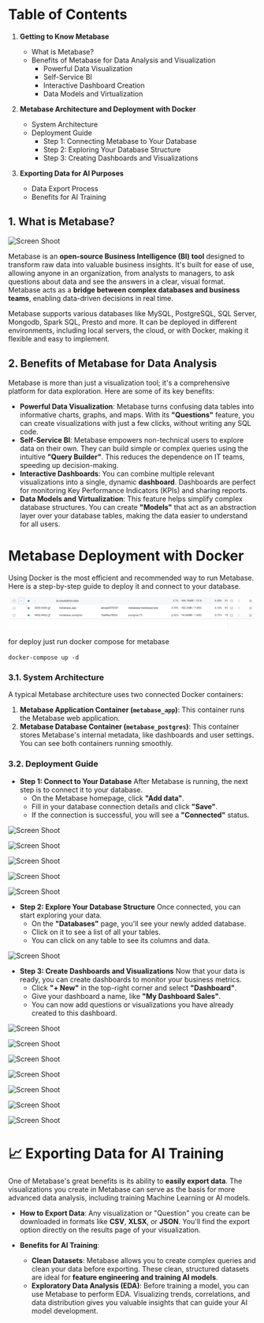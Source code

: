 # Table of Contents
1.  **Getting to Know Metabase**
    * What is Metabase?
    * Benefits of Metabase for Data Analysis and Visualization
        * Powerful Data Visualization
        * Self-Service BI
        * Interactive Dashboard Creation
        * Data Models and Virtualization

2.  **Metabase Architecture and Deployment with Docker**
    * System Architecture
    * Deployment Guide
        * Step 1: Connecting Metabase to Your Database
        * Step 2: Exploring Your Database Structure
        * Step 3: Creating Dashboards and Visualizations

3.  **Exporting Data for AI Purposes**
    * Data Export Process
    * Benefits for AI Training

## 1. What is Metabase?

![Screen Shoot](./ss/architecture.jpg)

Metabase is an **open-source Business Intelligence (BI) tool** designed to transform raw data into valuable business insights. It's built for ease of use, allowing anyone in an organization, from analysts to managers, to ask questions about data and see the answers in a clear, visual format. Metabase acts as a **bridge between complex databases and business teams**, enabling data-driven decisions in real time.

Metabase supports various databases like MySQL, PostgreSQL, SQL Server, Mongodb, Spark SQL, Presto and more. It can be deployed in different environments, including local servers, the cloud, or with Docker, making it flexible and easy to implement.

## 2. Benefits of Metabase for Data Analysis

Metabase is more than just a visualization tool; it's a comprehensive platform for data exploration. Here are some of its key benefits:

* **Powerful Data Visualization**: Metabase turns confusing data tables into informative charts, graphs, and maps. With its **"Questions"** feature, you can create visualizations with just a few clicks, without writing any SQL code.
* **Self-Service BI**: Metabase empowers non-technical users to explore data on their own. They can build simple or complex queries using the intuitive **"Query Builder"**. This reduces the dependence on IT teams, speeding up decision-making.
* **Interactive Dashboards**: You can combine multiple relevant visualizations into a single, dynamic **dashboard**. Dashboards are perfect for monitoring Key Performance Indicators (KPIs) and sharing reports.
* **Data Models and Virtualization**: This feature helps simplify complex database structures. You can create **"Models"** that act as an abstraction layer over your database tables, making the data easier to understand for all users.


# Metabase Deployment with Docker

Using Docker is the most efficient and recommended way to run Metabase. Here is a step-by-step guide to deploy it and connect to your database.

![Screen Shoot](./ss/0-docker-runing.jpg)


for deploy just run docker compose for metabase 

```docker-compose up -d```


### 3.1. System Architecture

A typical Metabase architecture uses two connected Docker containers:
1.  **Metabase Application Container (`metabase_app`)**: This container runs the Metabase web application.
2.  **Metabase Database Container (`metabase_postgres`)**: This container stores Metabase's internal metadata, like dashboards and user settings.
You can see both containers running smoothly.


### 3.2. Deployment Guide

* **Step 1: Connect to Your Database**
    After Metabase is running, the next step is to connect it to your database.
    * On the Metabase homepage, click **"Add data"**.      
    * Fill in your database connection details and click **"Save"**.
    * If the connection is successful, you will see a **"Connected"** status.

![Screen Shoot](./ss/1-create-conection-virtualasi-data.jpg)


![Screen Shoot](./ss/2-create-conection-virtualasi-data.jpg)


![Screen Shoot](./ss/3-create-conection-virtualasi-data.jpg)


![Screen Shoot](./ss/4-create-conection-virtualasi-data.jpg)


![Screen Shoot](./ss/5-create-conection-virtualasi-data.jpg)


* **Step 2: Explore Your Database Structure**
    Once connected, you can start exploring your data.
    * On the **"Databases"** page, you'll see your newly added database.       
    * Click on it to see a list of all your tables.
    * You can click on any table to see its columns and data.
        

![Screen Shoot](./ss/6-list-table.jpg)

* **Step 3: Create Dashboards and Visualizations**
    Now that your data is ready, you can create dashboards to monitor your business metrics.
    * Click **"+ New"** in the top-right corner and select **"Dashboard"**.       
    * Give your dashboard a name, like **"My Dashboard Sales"**.       
    * You can now add questions or visualizations you have already created to this dashboard.
        

![Screen Shoot](./ss/7-Create-Dashboard.jpg)

![Screen Shoot](./ss/7-Create-Dashboard-2.jpg)

![Screen Shoot](./ss/8-create-model-customer-3.jpg)

![Screen Shoot](./ss/8-create-model-customer-4.jpg)

![Screen Shoot](./ss/8-create-model-customer.jpg)

![Screen Shoot](./ss/8-create-model-customer.jpg)

![Screen Shoot](./ss/8-create-model-customer.jpg)




# 📈 Exporting Data for AI Training

One of Metabase's great benefits is its ability to **easily export data**. The visualizations you create in Metabase can serve as the basis for more advanced data analysis, including training Machine Learning or AI models.

* **How to Export Data**:
    Any visualization or "Question" you create can be downloaded in formats like **CSV**, **XLSX**, or **JSON**. You'll find the export option directly on the results page of your visualization.

* **Benefits for AI Training**:
    * **Clean Datasets**: Metabase allows you to create complex queries and clean your data before exporting. These clean, structured datasets are ideal for **feature engineering and training AI models**.
    * **Exploratory Data Analysis (EDA)**: Before training a model, you can use Metabase to perform EDA. Visualizing trends, correlations, and data distribution gives you valuable insights that can guide your AI model development.
